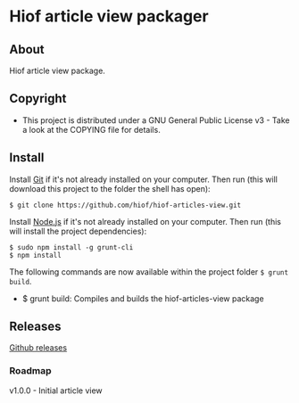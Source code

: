 # Hiof article view packager

## About

Hiof article view package.


## Copyright

- This project is distributed under a GNU General Public License v3 - Take a look at the COPYING file for details. 


## Install


Install [Git](http://git-scm.com) if it's not already installed on your computer. Then run (this will download this project to the folder the shell has open):

    $ git clone https://github.com/hiof/hiof-articles-view.git


Install [Node.js](http://nodejs.org) if it's not already installed on your computer. Then run (this will install the project dependencies):

    $ sudo npm install -g grunt-cli
    $ npm install


The following commands are now available within the project folder `$ grunt build`.

- $ grunt build: Compiles and builds the hiof-articles-view package



## Releases

[Github releases](https://github.com/hiof/hiof-articles-view/releases)

### Roadmap

v1.0.0 - Initial article view




